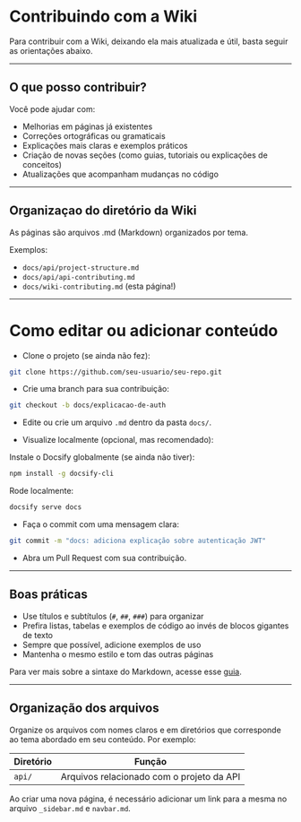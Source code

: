 # Contribuindo com a Wiki

Para contribuir com a Wiki, deixando ela mais atualizada e útil, basta seguir as orientações abaixo.

---

## O que posso contribuir?

Você pode ajudar com:

- Melhorias em páginas já existentes
- Correções ortográficas ou gramaticais
- Explicações mais claras e exemplos práticos
- Criação de novas seções (como guias, tutoriais ou explicações de conceitos)
- Atualizações que acompanham mudanças no código

---

## Organizaçao do diretório da Wiki

As páginas são arquivos .md (Markdown) organizados por tema.

Exemplos:

- `docs/api/project-structure.md`
- `docs/api/api-contributing.md`
- `docs/wiki-contributing.md` (esta página!)

---

# Como editar ou adicionar conteúdo

- Clone o projeto (se ainda não fez):

```bash
git clone https://github.com/seu-usuario/seu-repo.git
```

- Crie uma branch para sua contribuição:

```bash
git checkout -b docs/explicacao-de-auth
```

- Edite ou crie um arquivo `.md` dentro da pasta `docs/`.

- Visualize localmente (opcional, mas recomendado):

Instale o Docsify globalmente (se ainda não tiver):

```bash
npm install -g docsify-cli
```

Rode localmente:

```bash
docsify serve docs
```

- Faça o commit com uma mensagem clara:

```bash
git commit -m "docs: adiciona explicação sobre autenticação JWT"
```

- Abra um Pull Request com sua contribuição.

---

## Boas práticas

- Use títulos e subtítulos (`#`, `##`, `###`) para organizar
- Prefira listas, tabelas e exemplos de código ao invés de blocos gigantes de texto
- Sempre que possível, adicione exemplos de uso
- Mantenha o mesmo estilo e tom das outras páginas

Para ver mais sobre a sintaxe do Markdown, acesse esse [guia](https://markdown.net.br/sintaxe-basica/).

---

## Organização dos arquivos

Organize os arquivos com nomes claros e em diretórios que corresponde ao tema abordado em seu conteúdo. Por exemplo:

|Diretório|Função                                   |
|---      |---                                      |
|`api/`   |Arquivos relacionado com o projeto da API|

Ao criar uma nova página, é necessário adicionar um link para a mesma no arquivo `_sidebar.md` e `navbar.md`.